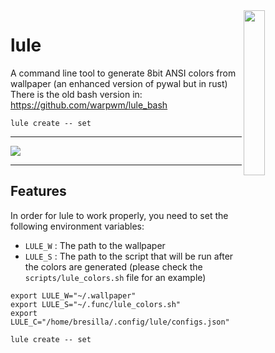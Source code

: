 

<img align="right" width="26%" src="./resources/LOGO.png">

lule
===

A command line tool to generate 8bit ANSI colors from wallpaper (an enhanced version of pywal but in rust)
There is the old bash version in: https://github.com/warpwm/lule_bash

```
lule create -- set
```
<hr>

![](./resources/a_gif.gif)

<hr>

## Features

In order for lule to work properly, you need to set the following environment variables:
- `LULE_W` : The path to the wallpaper
- `LULE_S` : The path to the script that will be run after the colors are generated
(please check the `scripts/lule_colors.sh` file for an example)

```
export LULE_W="~/.wallpaper"
export LULE_S="~/.func/lule_colors.sh"
export LULE_C="/home/bresilla/.config/lule/configs.json"

lule create -- set
```